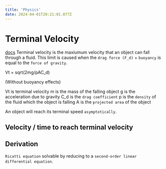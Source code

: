 ```yaml
---
title: 'Physics'
date: 2024-04-01T20:21:01.077Z
---
```


# Terminal Velocity
[docs](https://en.wikipedia.org/wiki/Terminal_velocity)
Terminal velocity is the maxiumum velocity that an object can fall through a fluid. This limit is caused when the `drag force (F_d)` + `buoyancy` is equal to the `force of gravity`.

Vt = sqrt(2mg/pAC_d)

(Without buoyancy effects)

Vt is terminal velocity
m is the mass of the falling object
g is the acceleration due to gravity
C_d is the `drag coefficient`
p is the `density` of the fluid which the object is falling
A is the `projected area` of the object

An object will reach its terminal speed `asymptotically`.

## Velocity / time to reach terminal velocity

## Derivation
`Ricatti equation` solvable by reducing to a `second-order linear differential equation`.

